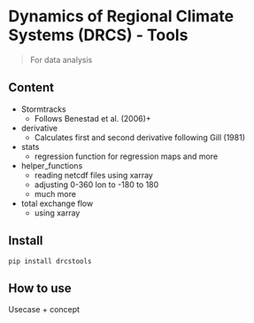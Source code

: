 # Dynamics of Regional Climate Systems (DRCS) - Tools
> For data analysis


## Content

- Stormtracks
    * Follows Benestad et al. (2006)+
- derivative
    * Calculates first and second derivative following Gill (1981)
- stats
    * regression function for regression maps and more
- helper_functions
    * reading netcdf files using xarray
    * adjusting 0-360 lon to -180 to 180 
    * much more
- total exchange flow
    * using xarray
    

## Install

`pip install drcstools`

## How to use

Usecase + concept
